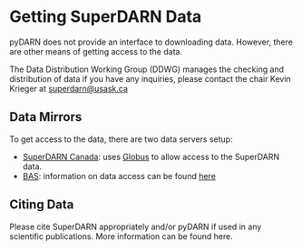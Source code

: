 # Getting SuperDARN Data 

pyDARN does not provide an interface to downloading data. However, there are other means of getting access to the data. 

The Data Distribution Working Group (DDWG) manages the checking and distribution of data if you have any inquiries, please contact the chair Kevin Krieger at superdarn@usask.ca

## Data Mirrors
To get access to the data, there are two data servers setup: 

  - [SuperDARN Canada](https://superdarn.ca/): uses [Globus](https://github.com/SuperDARNCanada/globus) to allow access to the SuperDARN data. 
  - [BAS](https://www.bas.ac.uk/project/superdarn/#about): information on data access can be found [here](https://www.bas.ac.uk/project/superdarn/#about)

## Citing Data

Please cite SuperDARN appropriately and/or pyDARN if used in any scientific publications. More information can be found here.
